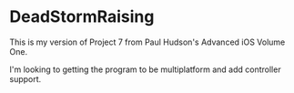 # DeadStormRaising

This is my version of Project 7 from Paul Hudson's Advanced iOS Volume One.

I'm looking to getting the program to be multiplatform and add controller support.
